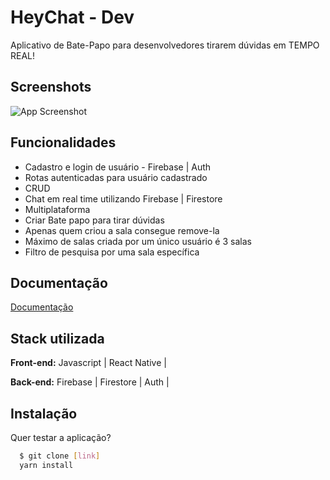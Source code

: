 
# HeyChat - Dev

Aplicativo de Bate-Papo para desenvolvedores tirarem dúvidas em TEMPO REAL!


## Screenshots

![App Screenshot](https://i.imgur.com/O123sqK.png)


## Funcionalidades

- Cadastro e login de usuário - Firebase | Auth
- Rotas autenticadas para usuário cadastrado
- CRUD
- Chat em real time utilizando Firebase | Firestore
- Multiplataforma
- Criar Bate papo para tirar dúvidas 
- Apenas quem criou a sala consegue remove-la
- Máximo de salas criada por um único usuário é 3 salas
- Filtro de pesquisa por uma sala específica


## Documentação

[Documentação](https://firebase.google.com/docs/android/setup)


## Stack utilizada

**Front-end:** Javascript | React Native | 

**Back-end:** Firebase | Firestore | Auth |


## Instalação

Quer testar a aplicação? 

```bash
  $ git clone [link]
  yarn install
```
    
